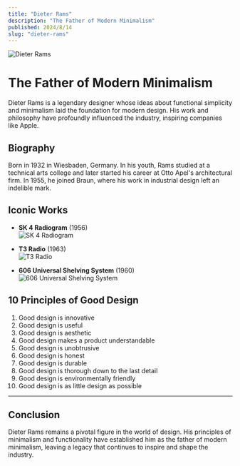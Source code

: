 ```yaml
---
title: "Dieter Rams"
description: "The Father of Modern Minimalism"
published: 2024/8/14
slug: "dieter-rams"
---
```


![Dieter Rams](/articles/dieter-rams.jpg)

# The Father of Modern Minimalism

Dieter Rams is a legendary designer whose ideas about functional simplicity and minimalism laid the foundation for modern design. His work and philosophy have profoundly influenced the industry, inspiring companies like Apple.

## Biography

Born in 1932 in Wiesbaden, Germany. In his youth, Rams studied at a technical arts college and later started his career at Otto Apel's architectural firm. In 1955, he joined Braun, where his work in industrial design left an indelible mark.

## Iconic Works

-   **SK 4 Radiogram** (1956)  
    ![SK 4 Radiogram](/articles/sk4-radiogram.jpg)

-   **T3 Radio** (1963)  
    ![T3 Radio](/articles/t3-radio.jpg)

-   **606 Universal Shelving System** (1960)  
    ![606 Universal Shelving System](/articles/606-universal-shelving-system.jpg)

## 10 Principles of Good Design

1. Good design is innovative
2. Good design is useful
3. Good design is aesthetic
4. Good design makes a product understandable
5. Good design is unobtrusive
6. Good design is honest
7. Good design is durable
8. Good design is thorough down to the last detail
9. Good design is environmentally friendly
10. Good design is as little design as possible

---

## Conclusion

Dieter Rams remains a pivotal figure in the world of design. His principles of minimalism and functionality have established him as the father of modern minimalism, leaving a legacy that continues to inspire and shape the industry.
